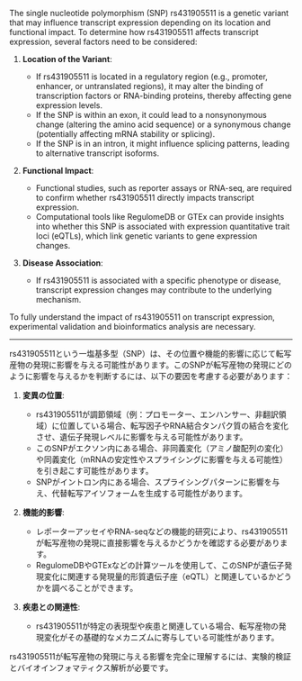 The single nucleotide polymorphism (SNP) rs431905511 is a genetic variant that may influence transcript expression depending on its location and functional impact. To determine how rs431905511 affects transcript expression, several factors need to be considered:

1. **Location of the Variant**:
   - If rs431905511 is located in a regulatory region (e.g., promoter, enhancer, or untranslated regions), it may alter the binding of transcription factors or RNA-binding proteins, thereby affecting gene expression levels.
   - If the SNP is within an exon, it could lead to a nonsynonymous change (altering the amino acid sequence) or a synonymous change (potentially affecting mRNA stability or splicing).
   - If the SNP is in an intron, it might influence splicing patterns, leading to alternative transcript isoforms.

2. **Functional Impact**:
   - Functional studies, such as reporter assays or RNA-seq, are required to confirm whether rs431905511 directly impacts transcript expression.
   - Computational tools like RegulomeDB or GTEx can provide insights into whether this SNP is associated with expression quantitative trait loci (eQTLs), which link genetic variants to gene expression changes.

3. **Disease Association**:
   - If rs431905511 is associated with a specific phenotype or disease, transcript expression changes may contribute to the underlying mechanism.

To fully understand the impact of rs431905511 on transcript expression, experimental validation and bioinformatics analysis are necessary.

---

rs431905511という一塩基多型（SNP）は、その位置や機能的影響に応じて転写産物の発現に影響を与える可能性があります。このSNPが転写産物の発現にどのように影響を与えるかを判断するには、以下の要因を考慮する必要があります：

1. **変異の位置**:
   - rs431905511が調節領域（例：プロモーター、エンハンサー、非翻訳領域）に位置している場合、転写因子やRNA結合タンパク質の結合を変化させ、遺伝子発現レベルに影響を与える可能性があります。
   - このSNPがエクソン内にある場合、非同義変化（アミノ酸配列の変化）や同義変化（mRNAの安定性やスプライシングに影響を与える可能性）を引き起こす可能性があります。
   - SNPがイントロン内にある場合、スプライシングパターンに影響を与え、代替転写アイソフォームを生成する可能性があります。

2. **機能的影響**:
   - レポーターアッセイやRNA-seqなどの機能的研究により、rs431905511が転写産物の発現に直接影響を与えるかどうかを確認する必要があります。
   - RegulomeDBやGTExなどの計算ツールを使用して、このSNPが遺伝子発現変化に関連する発現量的形質遺伝子座（eQTL）と関連しているかどうかを調べることができます。

3. **疾患との関連性**:
   - rs431905511が特定の表現型や疾患と関連している場合、転写産物の発現変化がその基礎的なメカニズムに寄与している可能性があります。

rs431905511が転写産物の発現に与える影響を完全に理解するには、実験的検証とバイオインフォマティクス解析が必要です。